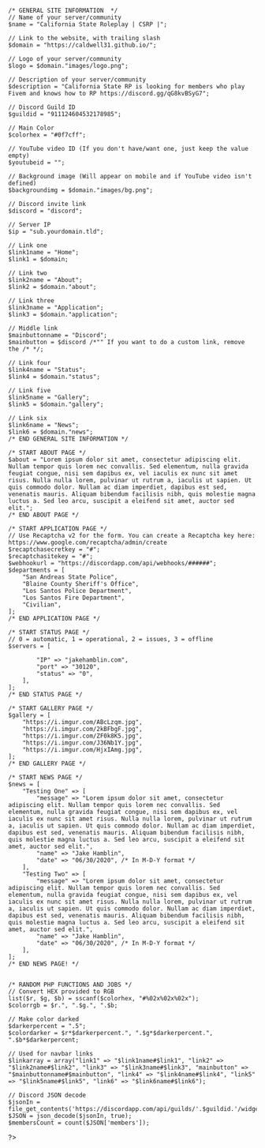 	/* GENERAL SITE INFORMATION  */
	// Name of your server/community
	$name = "California State Roleplay | CSRP |";

	// Link to the website, with trailing slash
	$domain = "https://caldwell31.github.io/";

	// Logo of your server/community
	$logo = $domain."images/logo.png";

	// Description of your server/community
	$description = "California State RP is looking for members who play Fivem and knows how to RP https://discord.gg/qG8kvBSyG7";

	// Discord Guild ID
	$guildid = "911124604532178985";

	// Main Color
	$colorhex = "#0f7cff";

	// YouTube video ID (If you don't have/want one, just keep the value empty)
	$youtubeid = "";

	// Background image (Will appear on mobile and if YouTube video isn't defined)
	$backgroundimg = $domain."images/bg.png";

	// Discord invite link
	$discord = "discord";

	// Server IP
	$ip = "sub.yourdomain.tld";

	// Link one
	$link1name = "Home";
	$link1 = $domain;

	// Link two
	$link2name = "About";
	$link2 = $domain."about";

	// Link three
	$link3name = "Application";
	$link3 = $domain."application";

	// Middle link
	$mainbuttonname = "Discord";
	$mainbutton = $discord /*"" If you want to do a custom link, remove the /* */;

	// Link four
	$link4name = "Status";
	$link4 = $domain."status";

	// Link five
	$link5name = "Gallery";
	$link5 = $domain."gallery";

	// Link six
	$link6name = "News";
	$link6 = $domain."news";
	/* END GENERAL SITE INFORMATION */

	/* START ABOUT PAGE */
	$about = "Lorem ipsum dolor sit amet, consectetur adipiscing elit. Nullam tempor quis lorem nec convallis. Sed elementum, nulla gravida feugiat congue, nisi sem dapibus ex, vel iaculis ex nunc sit amet risus. Nulla nulla lorem, pulvinar ut rutrum a, iaculis ut sapien. Ut quis commodo dolor. Nullam ac diam imperdiet, dapibus est sed, venenatis mauris. Aliquam bibendum facilisis nibh, quis molestie magna luctus a. Sed leo arcu, suscipit a eleifend sit amet, auctor sed elit.";
	/* END ABOUT PAGE */

	/* START APPLICATION PAGE */
	// Use Recaptcha v2 for the form. You can create a Recaptcha key here: https://www.google.com/recaptcha/admin/create
	$recaptchasecretkey = "#";
	$recaptchasitekey = "#";
	$webhookurl = "https://discordapp.com/api/webhooks/######";
	$departments = [
		"San Andreas State Police",
		"Blaine County Sheriff's Office",
		"Los Santos Police Department",
		"Los Santos Fire Department",
		"Civilian",
	];
	/* END APPLICATION PAGE */

	/* START STATUS PAGE */
	// 0 = automatic, 1 = operational, 2 = issues, 3 = offline
	$servers = [

			"IP" => "jakehamblin.com",
			"port" => "30120",
			"status" => "0",
		],
	];
	/* END STATUS PAGE */

	/* START GALLERY PAGE */
	$gallery = [
		"https://i.imgur.com/ABcLzqm.jpg",
		"https://i.imgur.com/2kBFbgF.jpg",
		"https://i.imgur.com/ZF0k8K5.jpg",
		"https://i.imgur.com/J36Nb1Y.jpg",
		"https://i.imgur.com/HjxIAmg.jpg",
	];
	/* END GALLERY PAGE */

	/* START NEWS PAGE */
	$news = [
		"Testing One" => [
			"message" => "Lorem ipsum dolor sit amet, consectetur adipiscing elit. Nullam tempor quis lorem nec convallis. Sed elementum, nulla gravida feugiat congue, nisi sem dapibus ex, vel iaculis ex nunc sit amet risus. Nulla nulla lorem, pulvinar ut rutrum a, iaculis ut sapien. Ut quis commodo dolor. Nullam ac diam imperdiet, dapibus est sed, venenatis mauris. Aliquam bibendum facilisis nibh, quis molestie magna luctus a. Sed leo arcu, suscipit a eleifend sit amet, auctor sed elit.",
			"name" => "Jake Hamblin",
			"date" => "06/30/2020", /* In M-D-Y format */
		],
		"Testing Two" => [
			"message" => "Lorem ipsum dolor sit amet, consectetur adipiscing elit. Nullam tempor quis lorem nec convallis. Sed elementum, nulla gravida feugiat congue, nisi sem dapibus ex, vel iaculis ex nunc sit amet risus. Nulla nulla lorem, pulvinar ut rutrum a, iaculis ut sapien. Ut quis commodo dolor. Nullam ac diam imperdiet, dapibus est sed, venenatis mauris. Aliquam bibendum facilisis nibh, quis molestie magna luctus a. Sed leo arcu, suscipit a eleifend sit amet, auctor sed elit.",
			"name" => "Jake Hamblin",
			"date" => "06/30/2020", /* In M-D-Y format */
		],
	];
	/* END NEWS PAGE! */


	/* RANDOM PHP FUNCTIONS AND JOBS */
	// Convert HEX provided to RGB
	list($r, $g, $b) = sscanf($colorhex, "#%02x%02x%02x");
	$colorrgb = $r.", ".$g.", ".$b;

	// Make color darked
	$darkerpercent = ".5";
	$colordarker = $r*$darkerpercent.", ".$g*$darkerpercent.", ".$b*$darkerpercent;

	// Used for navbar links
	$linkarray = array("link1" => "$link1name#$link1", "link2" => "$link2name#$link2", "link3" => "$link3name#$link3", "mainbutton" => "$mainbuttonname#$mainbutton", "link4" => "$link4name#$link4", "link5" => "$link5name#$link5", "link6" => "$link6name#$link6");

	// Discord JSON decode
	$jsonIn = file_get_contents('https://discordapp.com/api/guilds/'.$guildid.'/widget.json');
    $JSON = json_decode($jsonIn, true);
    $membersCount = count($JSON['members']);
?>

